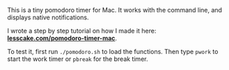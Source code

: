 
This is a tiny pomodoro timer for Mac. It works with the command line, and displays native notifications.

I wrote a step by step tutorial on how I made it here: **[lesscake.com/pomodoro-timer-mac](https://www.lesscake.com/pomodoro-timer-mac)**.

To test it, first run `./pomodoro.sh` to load the functions. Then type `pwork` to start the work timer or `pbreak` for the break timer.
